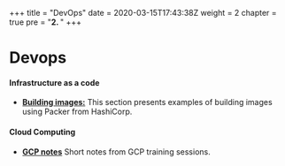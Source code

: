 +++
title = "DevOps"
date = 2020-03-15T17:43:38Z
weight = 2
chapter = true
pre = "<b>2. </b>"
+++

# Devops


#### Infrastructure as a code

* **[Building images:](images/)**  This section presents examples of building images using Packer from HashiCorp.

#### Cloud Computing 

* **[GCP notes](gcp/)**  Short notes from GCP training sessions.

